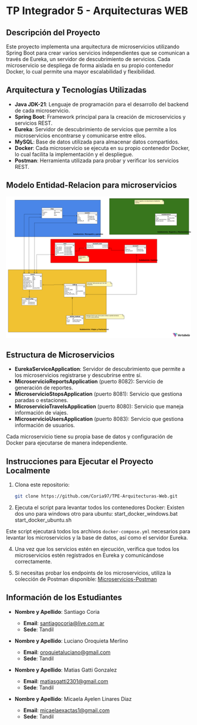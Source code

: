 # TP Integrador 5 - Arquitecturas WEB

## Descripción del Proyecto

Este proyecto implementa una arquitectura de microservicios utilizando Spring Boot para crear varios servicios independientes que se comunican a través de Eureka, un servidor de descubrimiento de servicios. Cada microservicio se despliega de forma aislada en su propio contenedor Docker, lo cual permite una mayor escalabilidad y flexibilidad.

## Arquitectura y Tecnologías Utilizadas

- **Java JDK-21**: Lenguaje de programación para el desarrollo del backend de cada microservicio.
- **Spring Boot**: Framework principal para la creación de microservicios y servicios REST.
- **Eureka**: Servidor de descubrimiento de servicios que permite a los microservicios encontrarse y comunicarse entre ellos.
- **MySQL**: Base de datos utilizada para almacenar datos compartidos.
- **Docker**: Cada microservicio se ejecuta en su propio contenedor Docker, lo cual facilita la implementación y el despliegue.
- **Postman**: Herramienta utilizada para probar y verificar los servicios REST.

## Modelo Entidad-Relacion para microservicios
![DiagramaEntidadRelacion.png](DiagramaEntidadRelacion.png)

## Estructura de Microservicios

- **EurekaServiceApplication**: Servidor de descubrimiento que permite a los microservicios registrarse y descubrirse entre sí.
- **MicroservicioReportsApplication** (puerto 8082): Servicio de generación de reportes.
- **MicroservicioStopsApplication** (puerto 8081): Servicio que gestiona paradas o estaciones.
- **MicroservicioTravelsApplication** (puerto 8080): Servicio que maneja información de viajes.
- **MicroservicioUsersApplication** (puerto 8083): Servicio que gestiona información de usuarios.

Cada microservicio tiene su propia base de datos y configuración de Docker para ejecutarse de manera independiente.

## Instrucciones para Ejecutar el Proyecto Localmente

1. Clona este repositorio:
   ```bash
   git clone https://github.com/Coria97/TPE-Arquitecturas-Web.git

3. Ejecuta el script para levantar todos los contenedores Docker:
   Existen dos uno para windows otro para ubuntu:
   start_docker_windows.bat
   start_docker_ubuntu.sh

Este script ejecutará todos los archivos `docker-compose.yml` necesarios para levantar los microservicios y la base de datos, así como el servidor Eureka.

4. Una vez que los servicios estén en ejecución, verifica que todos los microservicios estén registrados en Eureka y comunicándose correctamente.

5. Si necesitas probar los endpoints de los microservicios, utiliza la colección de Postman disponible: [Microservicios-Postman](https://documenter.getpostman.com/view/24114875/2sAY55bduH)


## Información de los Estudiantes

- **Nombre y Apellido**: Santiago Coria
    
    - **Email**: santiagocoria@live.com.ar
    - **Sede**: Tandil
- **Nombre y Apellido**: Luciano Oroquieta Merlino
    
    - **Email**: oroquietaluciano@gmail.com
    - **Sede**: Tandil
- **Nombre y Apellido**: Matias Gatti Gonzalez
    
    - **Email**: matiasgatti2301@gmail.com
    - **Sede**: Tandil
- **Nombre y Apellido**: Micaela Ayelen Linares Diaz
    
    - **Email**: micaelaexactas1@gmail.com
    - **Sede**: Tandil

